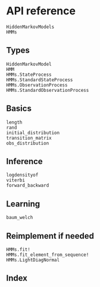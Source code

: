# API reference

```@docs
HiddenMarkovModels
HMMs
```

## Types

```@docs
HiddenMarkovModel
HMM
HMMs.StateProcess
HMMs.StandardStateProcess
HMMs.ObservationProcess
HMMs.StandardObservationProcess
```

## Basics

```@docs
length
rand
initial_distribution
transition_matrix
obs_distribution
```

## Inference

```@docs
logdensityof
viterbi
forward_backward
```

## Learning

```@docs
baum_welch
```

## Reimplement if needed

```@docs
HMMs.fit!
HMMs.fit_element_from_sequence!
HMMs.LightDiagNormal
```

## Index

```@index
```
